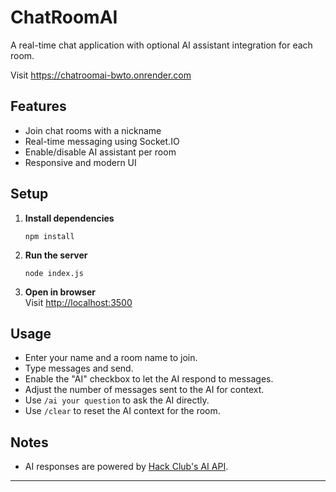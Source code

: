 # ChatRoomAI

A real-time chat application with optional AI assistant integration for each room.

Visit https://chatroomai-bwto.onrender.com

## Features

- Join chat rooms with a nickname
- Real-time messaging using Socket.IO
- Enable/disable AI assistant per room
- Responsive and modern UI

## Setup

1. **Install dependencies**  
   ```
   npm install
   ```

2. **Run the server**  
   ```
   node index.js
   ```

3. **Open in browser**  
   Visit [http://localhost:3500](http://localhost:3500)

## Usage

- Enter your name and a room name to join.
- Type messages and send.
- Enable the "AI" checkbox to let the AI respond to messages.
- Adjust the number of messages sent to the AI for context.
- Use `/ai your question` to ask the AI directly.
- Use `/clear` to reset the AI context for the room.

## Notes

- AI responses are powered by [Hack Club's AI API](https://ai.hackclub.com/).

---
